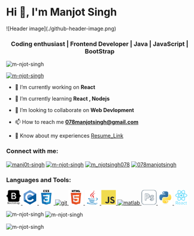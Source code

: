 

<h1 align="centre">Hi 👋, I'm Manjot Singh</h1>
![Header image](./github-header-image.png)
<h3 align="center">Coding enthusiast | Frontend Developer | Java | JavaScript | BootStrap</h3>

<p align="left"> <img src="https://komarev.com/ghpvc/?username=m-njot-singh&label=Profile%20views&color=0e75b6&style=flat" alt="m-njot-singh" /> </p>

<p align="left"> <a href="https://github.com/ryo-ma/github-profile-trophy"><img src="https://github-profile-trophy.vercel.app/?username=m-njot-singh" alt="m-njot-singh" /></a> </p>

- 🔭 I’m currently working on **React**

- 🌱 I’m currently learning **React , Nodejs**

- 👯 I’m looking to collaborate on **Web Devlopment**

- 📫 How to reach me **078manjotsingh@gmail.com** 

- 📄 Know about my experiences [Resume_Link](https://drive.google.com/file/d/1ktxd35UAPtBZFDkO5Mcgei2WDLX1bxbQ/view?usp=sharing)

<h3 align="left">Connect with me:</h3>
<p align="left">
<a href="https://linkedin.com/in/manj0t-singh" target="blank"><img align="center" src="https://raw.githubusercontent.com/rahuldkjain/github-profile-readme-generator/master/src/images/icons/Social/linked-in-alt.svg" alt="manj0t-singh" height="30" width="40" /></a>
<a href="https://codesandbox.com/m-njot-singh" target="blank"><img align="center" src="https://raw.githubusercontent.com/rahuldkjain/github-profile-readme-generator/master/src/images/icons/Social/codesandbox.svg" alt="m-njot-singh" height="30" width="40" /></a>
<a href="https://instagram.com/m_njotsingh078" target="blank"><img align="center" src="https://raw.githubusercontent.com/rahuldkjain/github-profile-readme-generator/master/src/images/icons/Social/instagram.svg" alt="m_njotsingh078" height="30" width="40" /></a>
<a href="https://www.leetcode.com/078manjotsingh" target="blank"><img align="center" src="https://raw.githubusercontent.com/rahuldkjain/github-profile-readme-generator/master/src/images/icons/Social/leet-code.svg" alt="078manjotsingh" height="30" width="40" /></a>
</p>

<h3 align="left">Languages and Tools:</h3>
<p align="left"> <a href="https://getbootstrap.com" target="_blank" rel="noreferrer"> <img src="https://raw.githubusercontent.com/devicons/devicon/master/icons/bootstrap/bootstrap-plain-wordmark.svg" alt="bootstrap" width="40" height="40"/> </a> <a href="https://www.cprogramming.com/" target="_blank" rel="noreferrer"> <img src="https://raw.githubusercontent.com/devicons/devicon/master/icons/c/c-original.svg" alt="c" width="40" height="40"/> </a> <a href="https://www.w3schools.com/css/" target="_blank" rel="noreferrer"> <img src="https://raw.githubusercontent.com/devicons/devicon/master/icons/css3/css3-original-wordmark.svg" alt="css3" width="40" height="40"/> </a> <a href="https://git-scm.com/" target="_blank" rel="noreferrer"> <img src="https://www.vectorlogo.zone/logos/git-scm/git-scm-icon.svg" alt="git" width="40" height="40"/> </a> <a href="https://www.w3.org/html/" target="_blank" rel="noreferrer"> <img src="https://raw.githubusercontent.com/devicons/devicon/master/icons/html5/html5-original-wordmark.svg" alt="html5" width="40" height="40"/> </a> <a href="https://www.java.com" target="_blank" rel="noreferrer"> <img src="https://raw.githubusercontent.com/devicons/devicon/master/icons/java/java-original.svg" alt="java" width="40" height="40"/> </a> <a href="https://developer.mozilla.org/en-US/docs/Web/JavaScript" target="_blank" rel="noreferrer"> <img src="https://raw.githubusercontent.com/devicons/devicon/master/icons/javascript/javascript-original.svg" alt="javascript" width="40" height="40"/> </a> <a href="https://www.mathworks.com/" target="_blank" rel="noreferrer"> <img src="https://upload.wikimedia.org/wikipedia/commons/2/21/Matlab_Logo.png" alt="matlab" width="40" height="40"/> </a> <a href="https://www.photoshop.com/en" target="_blank" rel="noreferrer"> <img src="https://raw.githubusercontent.com/devicons/devicon/master/icons/photoshop/photoshop-line.svg" alt="photoshop" width="40" height="40"/> </a> <a href="https://www.python.org" target="_blank" rel="noreferrer"> <img src="https://raw.githubusercontent.com/devicons/devicon/master/icons/python/python-original.svg" alt="python" width="40" height="40"/> </a> <a href="https://reactjs.org/" target="_blank" rel="noreferrer"> <img src="https://raw.githubusercontent.com/devicons/devicon/master/icons/react/react-original-wordmark.svg" alt="react" width="40" height="40"/> </a> </p>

<p><img align="left" src="https://github-readme-stats.vercel.app/api/top-langs?username=m-njot-singh&show_icons=true&locale=en&layout=compact" alt="m-njot-singh" /></p>

<p>&nbsp;<img align="center" src="https://github-readme-stats.vercel.app/api?username=m-njot-singh&show_icons=true&locale=en" alt="m-njot-singh" /></p>

<p><img align="center" src="https://github-readme-streak-stats.herokuapp.com/?user=m-njot-singh&" alt="m-njot-singh" /></p>
